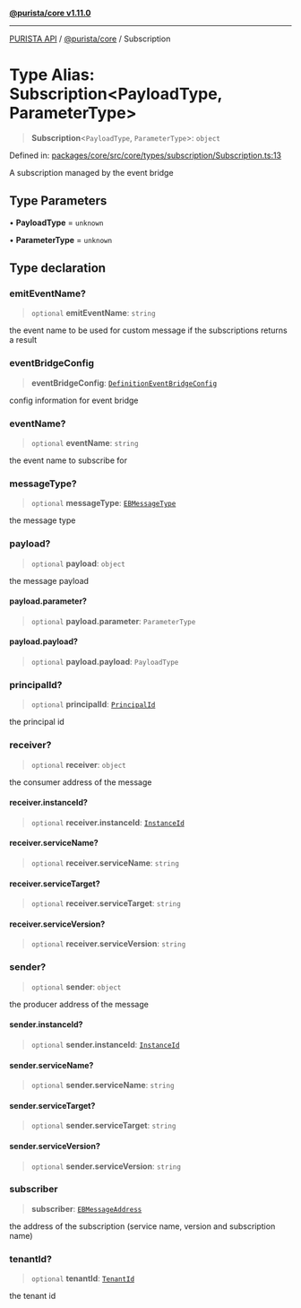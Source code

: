 [**@purista/core v1.11.0**](../README.md)

***

[PURISTA API](../../../packages.md) / [@purista/core](../README.md) / Subscription

# Type Alias: Subscription\<PayloadType, ParameterType\>

> **Subscription**\<`PayloadType`, `ParameterType`\>: `object`

Defined in: [packages/core/src/core/types/subscription/Subscription.ts:13](https://github.com/puristajs/purista/blob/master/packages/core/src/core/types/subscription/Subscription.ts#L13)

A subscription managed by the event bridge

## Type Parameters

• **PayloadType** = `unknown`

• **ParameterType** = `unknown`

## Type declaration

### emitEventName?

> `optional` **emitEventName**: `string`

the event name to be used for custom message if the subscriptions returns a result

### eventBridgeConfig

> **eventBridgeConfig**: [`DefinitionEventBridgeConfig`](DefinitionEventBridgeConfig.md)

config information for event bridge

### eventName?

> `optional` **eventName**: `string`

the event name to subscribe for

### messageType?

> `optional` **messageType**: [`EBMessageType`](../enumerations/EBMessageType.md)

the message type

### payload?

> `optional` **payload**: `object`

the message payload

#### payload.parameter?

> `optional` **payload.parameter**: `ParameterType`

#### payload.payload?

> `optional` **payload.payload**: `PayloadType`

### principalId?

> `optional` **principalId**: [`PrincipalId`](PrincipalId.md)

the principal id

### receiver?

> `optional` **receiver**: `object`

the consumer address of the message

#### receiver.instanceId?

> `optional` **receiver.instanceId**: [`InstanceId`](InstanceId.md)

#### receiver.serviceName?

> `optional` **receiver.serviceName**: `string`

#### receiver.serviceTarget?

> `optional` **receiver.serviceTarget**: `string`

#### receiver.serviceVersion?

> `optional` **receiver.serviceVersion**: `string`

### sender?

> `optional` **sender**: `object`

the producer address of the message

#### sender.instanceId?

> `optional` **sender.instanceId**: [`InstanceId`](InstanceId.md)

#### sender.serviceName?

> `optional` **sender.serviceName**: `string`

#### sender.serviceTarget?

> `optional` **sender.serviceTarget**: `string`

#### sender.serviceVersion?

> `optional` **sender.serviceVersion**: `string`

### subscriber

> **subscriber**: [`EBMessageAddress`](EBMessageAddress.md)

the address of the subscription (service name, version and subscription name)

### tenantId?

> `optional` **tenantId**: [`TenantId`](TenantId.md)

the tenant id
